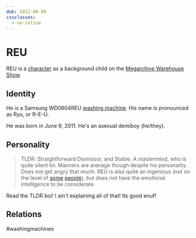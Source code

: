 ```yaml
---
dob: 2011-06-09
cssclasses:
  - no-inline
---
```

# REU

REU is a [character](Characters.md) as a background child on the [Megarchive Warehouse Show](Megarchive%20Warehouse%20Show.md).

## Identity

He is a Samsung WD0604REU [washing machine](Washing%20Machines.md). His name is pronounced as Ryu, or R-E-U.

He was born in June 9, 2011. He's an asexual demiboy (he/they).

## Personality

> TLDR: Straightforward Dismissor, and Stable. A mastermind, who is quite silent lol. Manners are average though despite his personality. Does not get angry that much. REU is also quite an ingenious (not on the level of [so](AEX)[me](MHeLy) [people](WELLPan)), but does not have the emotional intelligence to be considerate.

Read the TLDR boi! I ain't explaining all of that! Its good enuf!

## Relations

#washingmachines 